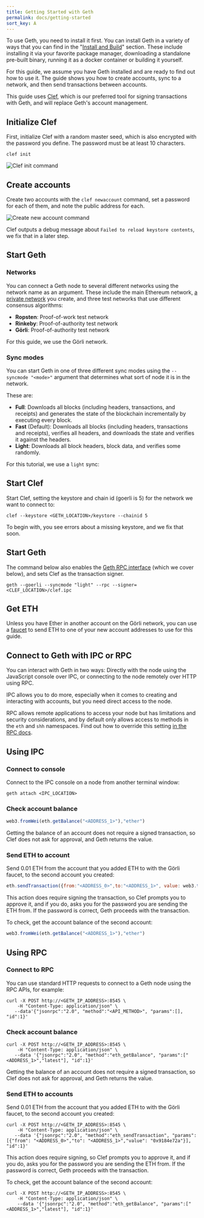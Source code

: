 ```yaml
---
title: Getting Started with Geth
permalink: docs/getting-started
sort_key: A
---
```


To use Geth, you need to install it first. You can install Geth in a variety
of ways that you can find in the "[Install and Build](install-and-build/installing-geth)" section.
These include installing it via your favorite package manager, downloading a
standalone pre-built binary, running it as a docker container or building it yourself.

For this guide, we assume you have Geth installed and are ready to find out how to use it.
The guide shows you how to create accounts, sync to a network, and then send transactions
between accounts.

This guide uses [Clef](clef/tutorial), which is our preferred tool for signing transactions with Geth,
and will replace Geth's account management.

## Initialize Clef

First, initialize Clef with a random master seed, which is also encrypted with the password you define.
The password must be at least 10 characters.

```shell
clef init
```

![Clef init command](../../static/images/clef-init.gif)

## Create accounts

Create two accounts with the `clef newaccount` command,
set a password for each of them, and note the public address for each.

![Create new account command](../../static/images/clef-account-new.gif)

Clef outputs a debug message about `Failed to reload keystore contents`, we fix that in a later step.

## Start Geth

### Networks

You can connect a Geth node to several different networks using the network name as an argument.
These include the main Ethereum network, [a private network](getting-started/private-net) you create,
and three test networks that use different consensus algorithms:

-   **Ropsten**: Proof-of-work test network
-   **Rinkeby**: Proof-of-authority test network
-   **Görli**: Proof-of-authority test network

For this guide, we use the Görli network.

### Sync modes

You can start Geth in one of three different sync modes using the `--syncmode "<mode>"`
argument that determines what sort of node it is in the network.

These are:

-   **Full**: Downloads all blocks (including headers, transactions, and receipts) and
    generates the state of the blockchain incrementally by executing every block.
-   **Fast** (Default): Downloads all blocks (including headers, transactions and
    receipts), verifies all headers, and downloads the state and verifies it against the
    headers.
-   **Light**: Downloads all block headers, block data, and verifies some randomly.

For this tutorial, we use a `light` sync:

## Start Clef

Start Clef, setting the keystore and chain id (goerli is 5) for the network we want to connect to:

```shell
clef --keystore <GETH_LOCATION>/keystore --chainid 5
```

To begin with, you see errors about a missing keystore, and we fix that soon.

## Start Geth

The command below also enables the [Geth RPC interface](clef/tutorial)
(which we cover below), and sets Clef as the transaction signer.

```shell
geth --goerli --syncmode "light" --rpc --signer=<CLEF_LOCATION>/clef.ipc
```

## Get ETH

Unless you have Ether in another account on the Görli network, you can use a
[faucet](https://goerli-faucet.slock.it/) to send ETH to one of your new account addresses to use for this guide.

## Connect to Geth with IPC or RPC

You can interact with Geth in two ways: Directly with the node using the JavaScript
console over IPC, or connecting to the node remotely over HTTP using RPC.

IPC allows you to do more, especially when it comes to creating and interacting
with accounts, but you need direct access to the node.

RPC allows remote applications to access your node but has limitations and security
considerations, and by default only allows access to methods in the `eth` and `shh`
namespaces. Find out how to override this setting [in the RPC docs](rpc/server#http-server).

## Using IPC

### Connect to console

Connect to the IPC console on a node from another terminal window:

```shell
geth attach <IPC_LOCATION>
```

### Check account balance

```javascript
web3.fromWei(eth.getBalance("<ADDRESS_1>"),"ether")
```

Getting the balance of an account does not require a signed transaction,
so Clef does not ask for approval, and Geth returns the value.

### Send ETH to account

Send 0.01 ETH from the account that you added ETH to with the Görli faucet,
to the second account you created:

```javascript
eth.sendTransaction({from:"<ADDRESS_0>",to:"<ADDRESS_1>", value: web3.toWei(0.01,"ether")})
```

This action does require signing the transaction, so Clef prompts you to approve it, and
if you do, asks you for the password you are sending the ETH from. If the password is
correct, Geth proceeds with the transaction.

To check, get the account balance of the second account:

```javascript
web3.fromWei(eth.getBalance("<ADDRESS_1>"),"ether")
```

## Using RPC

### Connect to RPC

You can use standard HTTP requests to connect to a Geth node using the RPC APIs, for example:

```shell
curl -X POST http://<GETH_IP_ADDRESS>:8545 \
    -H "Content-Type: application/json" \
   --data'{"jsonrpc":"2.0", "method":"<API_METHOD>", "params":[], "id":1}'
```

### Check account balance

```shell
curl -X POST http://<GETH_IP_ADDRESS>:8545 \
    -H "Content-Type: application/json" \
   --data '{"jsonrpc":"2.0", "method":"eth_getBalance", "params":["<ADDRESS_1>","latest"], "id":1}'
```

Getting the balance of an account does not require a signed transaction,
so Clef does not ask for approval, and Geth returns the value.

### Send ETH to accounts

Send 0.01 ETH from the account that you added ETH to with the Görli faucet, to the second account you created:

```shell
curl -X POST http://<GETH_IP_ADDRESS>:8545 \
    -H "Content-Type: application/json" \
   --data '{"jsonrpc":"2.0", "method":"eth_sendTransaction", "params":[{"from": "<ADDRESS_0>","to": "<ADDRESS_1>","value": "0x9184e72a"}], "id":1}'
```

This action does require signing, so Clef prompts you to approve it, and if you do,
asks you for the password you are sending the ETH from. If the password is correct,
Geth proceeds with the transaction.

To check, get the account balance of the second account:

```shell
curl -X POST http://<GETH_IP_ADDRESS>:8545 \
    -H "Content-Type: application/json" \
    --data '{"jsonrpc":"2.0", "method":"eth_getBalance", "params":["<ADDRESS_1>","latest"], "id":1}'
```
